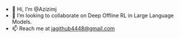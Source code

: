 - 👋 Hi, I’m @Azizimj
- 💞️ I’m looking to collaborate on Deep Offline RL in Large Language Models.
- 📫 Reach me at jagithub4448@gmail.com

<!---
Azizimj/Azizimj is a ✨ special ✨ repository because its `README.md` (this file) appears on your GitHub profile.
You can click the Preview link to take a look at your changes.
--->
